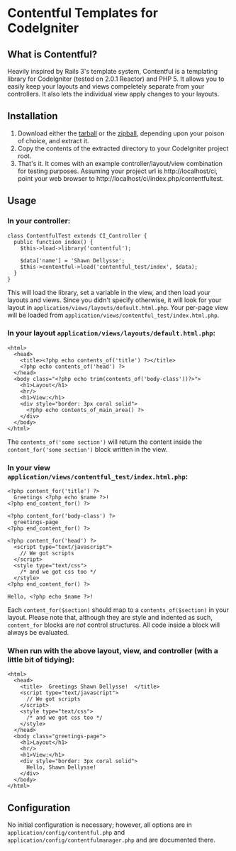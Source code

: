Contentful Templates for CodeIgniter
====================================
What is Contentful?
-------------------

Heavily inspired by Rails 3's template system, Contentful is a templating
library for CodeIgniter (tested on 2.0.1 Reactor) and PHP 5. It allows you
to easily keep your layouts and views compeletely separate from your
controllers. It also lets the individual view apply changes to your layouts.

Installation
------------

1. Download either the [tarball][1] or the [zipball][2],
   depending upon your poison of choice, and extract it.
2. Copy the contents of the extracted directory to your CodeIgniter project
   root.
3. That's it. It comes with an example controller/layout/view combination for
   testing purposes. Assuming your project url is http://localhost/ci,
   point your web browser to http://localhost/ci/index.php/contentfultest.

Usage
-----

### In your controller:

    class ContentfulTest extends CI_Controller {
      public function index() {
        $this->load->library('contentful');

        $data['name'] = 'Shawn Dellysse';
        $this->contentful->load('contentful_test/index', $data);
      }
    }

  This will load the library, set a variable in the view, and then load your
  layouts and views. Since you didn't specify otherwise, it will look for your
  layout in `application/views/layouts/default.html.php`. Your per-page view
  will be loaded from `application/views/contentful_test/index.html.php`.

### In your layout `application/views/layouts/default.html.php`:

    <html>
      <head>
        <title><?php echo contents_of('title') ?></title>
        <?php echo contents_of('head') ?>
      </head>
      <body class="<?php echo trim(contents_of('body-class'))?>">
        <h1>Layout</h1>
        <hr/>
        <h1>View:</h1>
        <div style="border: 3px coral solid">
          <?php echo contents_of_main_area() ?>
        </div>
      </body>
    </html>

  The `contents_of('some section')` will return the content inside the `content_for('some section')` block
  written in the view.

### In your view `application/views/contentful_test/index.html.php`:

    <?php content_for('title') ?>
      Greetings <?php echo $name ?>!
    <?php end_content_for() ?>

    <?php content_for('body-class') ?>
      greetings-page
    <?php end_content_for() ?>

    <?php content_for('head') ?>
      <script type="text/javascript">
        // We got scripts
      </script>
      <style type="text/css">
        /* and we got css too */
      </style>
    <?php end_content_for() ?>

    Hello, <?php echo $name ?>!

  Each `content_for($section)` should map to a `contents_of($section)` in your
  layout. Please note that, although they are style and indented as such,
  `content_for` blocks are *not* control structures. All code inside a
  block will always be evaluated.

### When run with the above layout, view, and controller (with a little bit of tidying):
    <html>
      <head>
        <title>  Greetings Shawn Dellysse!  </title>
        <script type="text/javascript">
          // We got scripts
        </script>
        <style type="text/css">
          /* and we got css too */
        </style>
      </head>
      <body class="greetings-page">
        <h1>Layout</h1>
        <hr/>
        <h1>View:</h1>
        <div style="border: 3px coral solid">
          Hello, Shawn Dellysse!
        </div>
      </body>
    </html>

Configuration
-------------

No initial configuration is necessary; however, all options are in `application/config/contentful.php` and
`application/config/contentfulmanager.php` and are documented there.


[1]: https://github.com/shawndellysse/codeigniter-contentful/tarball/master
[2]: https://github.com/shawndellysse/codeigniter-contentful/zipball/master
